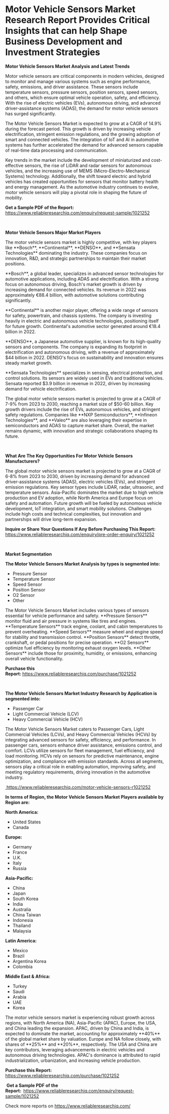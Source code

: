 <p><h1>Motor Vehicle Sensors Market Research Report Provides Critical Insights that can help Shape Business Development and Investment Strategies</h1></p><p><strong>Motor Vehicle Sensors Market Analysis and Latest Trends</strong></p>
<p><p>Motor vehicle sensors are critical components in modern vehicles, designed to monitor and manage various systems such as engine performance, safety, emissions, and driver assistance. These sensors include temperature sensors, pressure sensors, position sensors, speed sensors, and others, which ensure optimal vehicle operation, safety, and efficiency. With the rise of electric vehicles (EVs), autonomous driving, and advanced driver-assistance systems (ADAS), the demand for motor vehicle sensors has surged significantly.</p><p>The Motor Vehicle Sensors Market is expected to grow at a CAGR of 14.9% during the forecast period. This growth is driven by increasing vehicle electrification, stringent emission regulations, and the growing adoption of smart and connected vehicles. The integration of IoT and AI in automotive systems has further accelerated the demand for advanced sensors capable of real-time data processing and communication.</p><p>Key trends in the market include the development of miniaturized and cost-effective sensors, the rise of LiDAR and radar sensors for autonomous vehicles, and the increasing use of MEMS (Micro-Electro-Mechanical Systems) technology. Additionally, the shift toward electric and hybrid vehicles has created opportunities for sensors that monitor battery health and energy management. As the automotive industry continues to evolve, motor vehicle sensors will play a pivotal role in shaping the future of mobility.</p></p>
<p><strong>Get a Sample PDF of the Report:&nbsp;</strong> <a href="https://www.reliableresearchiq.com/enquiry/request-sample/1021252?utm_campaign=1834&utm_medium=2&utm_source=Github&utm_content=ia&utm_term=22012025&utm_id=motor-vehicle-sensors">https://www.reliableresearchiq.com/enquiry/request-sample/1021252</a></p>
<p>&nbsp;</p>
<p><strong>Motor Vehicle Sensors Major Market Players</strong></p>
<p><p>The motor vehicle sensors market is highly competitive, with key players like **Bosch**, **Continental**, **DENSO**, and **Sensata Technologies** dominating the industry. These companies focus on innovation, R&D, and strategic partnerships to maintain their market positions.</p><p>**Bosch**, a global leader, specializes in advanced sensor technologies for automotive applications, including ADAS and electrification. With a strong focus on autonomous driving, Bosch's market growth is driven by increasing demand for connected vehicles. Its revenue in 2022 was approximately €88.4 billion, with automotive solutions contributing significantly.</p><p>**Continental** is another major player, offering a wide range of sensors for safety, powertrain, and chassis systems. The company is investing heavily in electric and autonomous vehicle technologies, positioning itself for future growth. Continental's automotive sector generated around €18.4 billion in 2022.</p><p>**DENSO**, a Japanese automotive supplier, is known for its high-quality sensors and components. The company is expanding its footprint in electrification and autonomous driving, with a revenue of approximately $44 billion in 2022. DENSO's focus on sustainability and innovation ensures steady market growth.</p><p>**Sensata Technologies** specializes in sensing, electrical protection, and control solutions. Its sensors are widely used in EVs and traditional vehicles. Sensata reported $3.9 billion in revenue in 2022, driven by increasing demand for vehicle electrification.</p><p>The global motor vehicle sensors market is projected to grow at a CAGR of 7-9% from 2023 to 2030, reaching a market size of $50-60 billion. Key growth drivers include the rise of EVs, autonomous vehicles, and stringent safety regulations. Companies like **NXP Semiconductors**, **Infineon Technologies**, and **Valeo** are also leveraging their expertise in semiconductors and ADAS to capture market share. Overall, the market remains dynamic, with innovation and strategic collaborations shaping its future.</p></p>
<p>&nbsp;</p>
<p><strong>What Are The Key Opportunities For Motor Vehicle Sensors Manufacturers?</strong></p>
<p><p>The global motor vehicle sensors market is projected to grow at a CAGR of 6-8% from 2023 to 2030, driven by increasing demand for advanced driver-assistance systems (ADAS), electric vehicles (EVs), and stringent emission regulations. Key sensor types include LiDAR, radar, ultrasonic, and temperature sensors. Asia-Pacific dominates the market due to high vehicle production and EV adoption, while North America and Europe focus on safety and automation. Future growth will be fueled by autonomous vehicle development, IoT integration, and smart mobility solutions. Challenges include high costs and technical complexities, but innovation and partnerships will drive long-term expansion.</p></p>
<p><strong>Inquire or Share Your Questions If Any Before Purchasing This Report:</strong> <a href="https://www.reliableresearchiq.com/enquiry/pre-order-enquiry/1021252?utm_campaign=1834&utm_medium=2&utm_source=Github&utm_content=ia&utm_term=22012025&utm_id=motor-vehicle-sensors">https://www.reliableresearchiq.com/enquiry/pre-order-enquiry/1021252</a></p>
<p>&nbsp;</p>
<p><strong>Market Segmentation</strong></p>
<p><strong>The Motor Vehicle Sensors Market Analysis by types is segmented into:</strong></p>
<p><ul><li>Pressure Sensor</li><li>Temperature Sensor</li><li>Speed Sensor</li><li>Position Sensor</li><li>O2 Sensor</li><li>Other</li></ul></p>
<p><p>The Motor Vehicle Sensors Market includes various types of sensors essential for vehicle performance and safety. **Pressure Sensors** monitor fluid and air pressure in systems like tires and engines. **Temperature Sensors** track engine, coolant, and cabin temperatures to prevent overheating. **Speed Sensors** measure wheel and engine speed for stability and transmission control. **Position Sensors** detect throttle, crankshaft, or pedal positions for precise operation. **O2 Sensors** optimize fuel efficiency by monitoring exhaust oxygen levels. **Other Sensors** include those for proximity, humidity, or emissions, enhancing overall vehicle functionality.</p></p>
<p><strong>Purchase this Report:&nbsp;</strong><a href="https://www.reliableresearchiq.com/purchase/1021252?utm_campaign=1834&utm_medium=2&utm_source=Github&utm_content=ia&utm_term=22012025&utm_id=motor-vehicle-sensors">https://www.reliableresearchiq.com/purchase/1021252</a></p>
<p>&nbsp;</p>
<p><strong>The Motor Vehicle Sensors Market Industry Research by Application is segmented into:</strong></p>
<p><ul><li>Passenger Car</li><li>Light Commercial Vehicle (LCV)</li><li>Heavy Commercial Vehicle (HCV)</li></ul></p>
<p><p>The Motor Vehicle Sensors Market caters to Passenger Cars, Light Commercial Vehicles (LCVs), and Heavy Commercial Vehicles (HCVs) by integrating advanced sensors for safety, efficiency, and performance. In passenger cars, sensors enhance driver assistance, emissions control, and comfort. LCVs utilize sensors for fleet management, fuel efficiency, and load monitoring. HCVs rely on sensors for predictive maintenance, engine optimization, and compliance with emission standards. Across all segments, sensors play a critical role in enabling automation, improving safety, and meeting regulatory requirements, driving innovation in the automotive industry.</p></p>
<p><a href="https://www.reliableresearchiq.com/motor-vehicle-sensors-r1021252?utm_campaign=1834&utm_medium=2&utm_source=Github&utm_content=ia&utm_term=22012025&utm_id=motor-vehicle-sensors">&nbsp;https://www.reliableresearchiq.com/motor-vehicle-sensors-r1021252</a></p>
<p><strong>In terms of Region, the Motor Vehicle Sensors Market Players available by Region are:</strong></p>
<p>
    <p> <strong> North America: </strong>
        <ul>
            <li>United States</li>
            <li>Canada</li>
        </ul>
        </p> 
    <p> <strong> Europe: </strong>
        <ul>
            <li>Germany</li>
            <li>France</li>
            <li>U.K.</li>
            <li>Italy</li>
            <li>Russia</li>
        </ul>
        </p> 
    <p> <strong> Asia-Pacific: </strong>
        <ul>
            <li>China</li>
            <li>Japan</li>
            <li>South Korea</li>
            <li>India</li>
            <li>Australia</li>
            <li>China Taiwan</li>
            <li>Indonesia</li>
            <li>Thailand</li>
            <li>Malaysia</li>
        </ul>
        </p> 
    <p> <strong> Latin America: </strong>
        <ul>
            <li>Mexico</li>
            <li>Brazil</li>
            <li>Argentina Korea</li>
            <li>Colombia</li>
        </ul>
        </p> 
    <p> <strong> Middle East & Africa: </strong>
        <ul>
            <li>Turkey</li>
            <li>Saudi</li>
            <li>Arabia</li>
            <li>UAE</li>
            <li>Korea</li>
        </ul>
    </p>
    </p>
<p><p>The motor vehicle sensors market is experiencing robust growth across regions, with North America (NA), Asia-Pacific (APAC), Europe, the USA, and China leading the expansion. APAC, driven by China and India, is expected to dominate the market, accounting for approximately **40%** of the global market share by valuation. Europe and NA follow closely, with shares of **25%** and **20%**, respectively. The USA and China are key contributors, leveraging advancements in electric vehicles and autonomous driving technologies. APAC's dominance is attributed to rapid industrialization, urbanization, and increasing vehicle production.</p></p>
<p><strong>Purchase this Report: </strong><a href="https://www.reliableresearchiq.com/purchase/1021252?utm_campaign=1834&utm_medium=2&utm_source=Github&utm_content=ia&utm_term=22012025&utm_id=motor-vehicle-sensors">https://www.reliableresearchiq.com/purchase/1021252</a></p>
<p>&nbsp;<strong>Get a Sample PDF of the Report:&nbsp;&nbsp;</strong><a href="https://www.reliableresearchiq.com/enquiry/request-sample/1021252?utm_campaign=1834&utm_medium=2&utm_source=Github&utm_content=ia&utm_term=22012025&utm_id=motor-vehicle-sensors">https://www.reliableresearchiq.com/enquiry/request-sample/1021252</a></p>
<p><strong></strong></p>
<p>Check more reports on <a href="https://www.reliableresearchiq.com/?utm_campaign=1834&utm_medium=2&utm_source=Github&utm_content=ia&utm_term=22012025&utm_id=motor-vehicle-sensors">https://www.reliableresearchiq.com/</a></p>